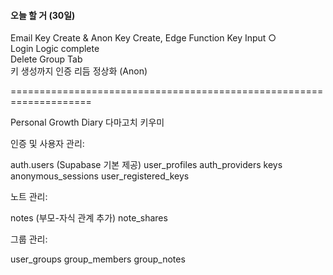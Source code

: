 #### 오늘 할 거 (30일)

Email Key Create & Anon Key Create, Edge Function Key Input ○ </br>
Login Logic complete </br>
Delete Group Tab </br>
키 생성까지 인증 리듬 정상화 (Anon) </br>

====================================================================

Personal Growth Diary 다마고치 키우미

인증 및 사용자 관리:

auth.users (Supabase 기본 제공)
user_profiles
auth_providers
keys
anonymous_sessions
user_registered_keys

노트 관리:

notes (부모-자식 관계 추가)
note_shares

그룹 관리:

user_groups
group_members
group_notes
